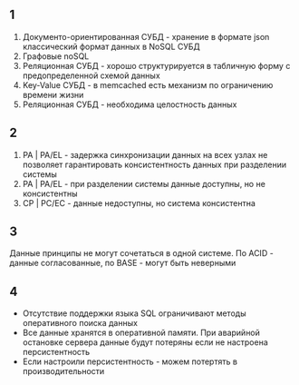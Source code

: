 ## 1
1. Документо-ориентированная СУБД - хранение в формате json классический формат данных в NoSQL СУБД
2. Графовые noSQL
3. Реляционная СУБД - хорошо структурируется в табличную форму с предопределенной схемой данных
4. Key-Value СУБД - в memcached есть механизм по ограничению времени жизни
5. Реляционная СУБД - необходима целостность данных

## 2
1. PA | PA/EL - задержка синхронизации данных на всех узлах не позволяет гарантировать консистентность данных при разделении системы
2. PA | PA/EL - при разделении системы данные доступны, но не консистентны
3. СР | PC/EC - данные недоступны, но система консистентна
## 3
Данные принципы не могут сочетаться в одной системе. По ACID - данные согласованные, по BASE - могут быть неверными

## 4
- Отсутствие поддержки языка SQL ограничивают методы оперативного поиска данных
- Все данные хранятся в оперативной памяти. При аварийной остановке сервера данные будут потеряны если не настроена персистентность
- Если настроили персистентность - можем потертять в производительности